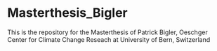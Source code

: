 # Masterthesis_Bigler
This is the repository for the Masterthesis of Patrick Bigler, Oeschger Center for Climate Change Reseach at University of Bern, Switzerland
